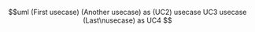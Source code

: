 $$uml
(First usecase)
  (Another usecase) as (UC2)
  usecase UC3
  usecase (Last\nusecase) as UC4
$$